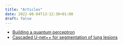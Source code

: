```yaml
---
title: "Articles"
date: 2022-08-04T13:12:38+01:00
draft: false
---
```


* [Building a quantum perceptron](/quantum_perceptron.pdf)
* [Cascaded U-net++ for segmentation of lung lesions](/lung_lesion_segmentation.pdf)


